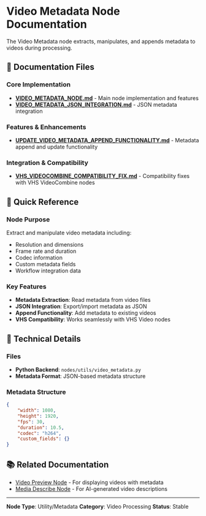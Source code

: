 # Video Metadata Node Documentation

The Video Metadata node extracts, manipulates, and appends metadata to videos during processing.

## 📄 Documentation Files

### Core Implementation

- **[VIDEO_METADATA_NODE.md](VIDEO_METADATA_NODE.md)** - Main node implementation and features
- **[VIDEO_METADATA_JSON_INTEGRATION.md](VIDEO_METADATA_JSON_INTEGRATION.md)** - JSON metadata integration

### Features & Enhancements

- **[UPDATE_VIDEO_METADATA_APPEND_FUNCTIONALITY.md](UPDATE_VIDEO_METADATA_APPEND_FUNCTIONALITY.md)** - Metadata append and update functionality

### Integration & Compatibility

- **[VHS_VIDEOCOMBINE_COMPATIBILITY_FIX.md](VHS_VIDEOCOMBINE_COMPATIBILITY_FIX.md)** - Compatibility fixes with VHS VideoCombine nodes

## 🎯 Quick Reference

### Node Purpose

Extract and manipulate video metadata including:

- Resolution and dimensions
- Frame rate and duration
- Codec information
- Custom metadata fields
- Workflow integration data

### Key Features

- **Metadata Extraction**: Read metadata from video files
- **JSON Integration**: Export/import metadata as JSON
- **Append Functionality**: Add metadata to existing videos
- **VHS Compatibility**: Works seamlessly with VHS Video nodes

## 🔧 Technical Details

### Files

- **Python Backend**: `nodes/utils/video_metadata.py`
- **Metadata Format**: JSON-based metadata structure

### Metadata Structure

```json
{
    "width": 1080,
    "height": 1920,
    "fps": 30,
    "duration": 10.5,
    "codec": "h264",
    "custom_fields": {}
}
```

## 📚 Related Documentation

- [Video Preview Node](../video-preview/) - For displaying videos with metadata
- [Media Describe Node](../media-describe/) - For AI-generated video descriptions

---

**Node Type**: Utility/Metadata
**Category**: Video Processing
**Status**: Stable
